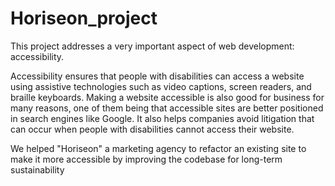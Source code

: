 # Horiseon_project

This project addresses a very important aspect of web development: accessibility.

Accessibility ensures that people with disabilities can access a website using assistive technologies such as video captions, screen readers, and braille keyboards. Making a website accessible is also good for business for many reasons, one of them being that accessible sites are better positioned in search engines like Google. It also helps companies avoid litigation that can occur when people with disabilities cannot access their website.

We helped "Horiseon" a marketing agency to refactor an existing site to make it more accessible by improving the codebase for long-term sustainability
